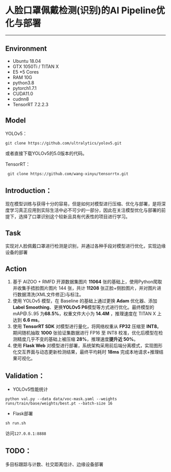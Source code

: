 

# 人脸口罩佩戴检测(识别)的AI Pipeline优化与部署

----



## Environment

- Ubuntu 18.04
- GTX 1050Ti / TITAN X
- E5 *5 Cores
- RAM 10G
- python3.8 
- pytorch1.7.1 
- CUDA11.0 
- cudnn8
- TensorRT 7.2.2.3



## Model

YOLOv5：

`git clone https://github.com/ultralytics/yolov5.git`

或者直接下载YOLOv5的5.0版本的代码。

TensorRT：

` git clone https://github.com/wang-xinyu/tensorrtx.git`



## Introduction：

现在模型训练与获得十分的容易，但是如何对模型进行压缩、优化与部署，是将深度学习真正应用到实际生活中必不可少的一部分，因此在关注模型优化与部署的前提下，选择了口罩识别这个较新且具有代表性的项目进行学习。



## Task

实现对人脸佩戴口罩进行检测是识别，并通过各种手段对模型进行优化，实现边缘设备的部署



## Action

1. 基于 AIZOO + RMFD 开源数据集图片 **11064** 张的基础上，使用Python爬取并收集手捂脸图片图片 144 张，共计 **11208** 张正脸+侧脸图片，并对图片进行数据清洗(XML文件修正)与标注。
2. 使用 YOLOv5 模型，在 Baseline 的基础上通过更换 **Adam** 优化器、添加 **Label Smoothing**、更换**YOLOv5 P6**模型等方式进行优化。最终模型的 mAP@.5:.95 为**68.5%**，权重文件大小为 **14.4M** ，推理速度在 TITAN X 上达到 **6.6 ms**。
3. 使用 **TensorRT SDK** 对模型进行量化，将网络权重从 **FP32** 压缩至 **INT8**。期间随机抽取 **1000** 张验证集数据进行 FP16 至 INT8 校准，优化后模型在检测精度几乎不变的基础上被压缩 **28%**，推理速度**提升近 50%**。
4. 使用 **Flask Web** 对模型进行部署，系统架构采用前后端分离模式，实现图形化交互界面与动态更新检测结果，最终平均耗时 **18ms** 完成本地请求+推理结果可视化。 



## Validation：

- YOLOv5性能统计

`python val.py --data data/voc-mask.yaml --weights runs/train/base/weights/best.pt --batch-size 16`

- Flask部署

`sh run.sh`

访问`127.0.0.1:8888`



## TODO：

多目标跟踪与计数、社交距离估计、边缘设备部署
